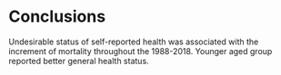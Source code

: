 # Conclusions 

Undesirable status of self-reported health was associated with the increment of mortality throughout the 1988-2018. Younger aged group reported better general health status. 

